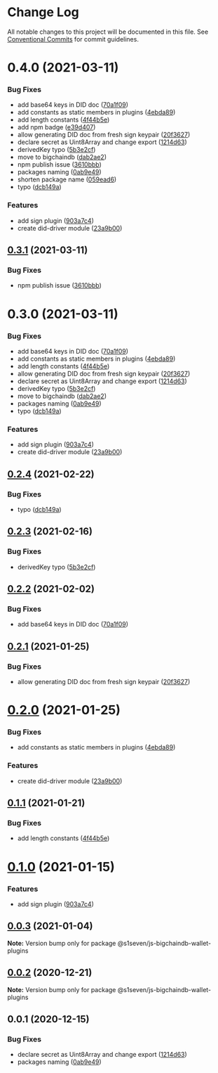 # Change Log

All notable changes to this project will be documented in this file.
See [Conventional Commits](https://conventionalcommits.org) for commit guidelines.

# 0.4.0 (2021-03-11)


### Bug Fixes

* add base64 keys in DID doc ([70a1f09](https://github.com/bigchaindb/js-bigchaindb-wallet/commit/70a1f09475b8d5c3afe4a6bef584b871e569267f))
* add constants as static members in plugins ([4ebda89](https://github.com/bigchaindb/js-bigchaindb-wallet/commit/4ebda896adff1bcd65e6e00aacfc0eb75335c4ae))
* add length constants ([4f44b5e](https://github.com/bigchaindb/js-bigchaindb-wallet/commit/4f44b5e119d2bfe0052a0d30313970c680ed7723))
* add npm badge ([e39d407](https://github.com/bigchaindb/js-bigchaindb-wallet/commit/e39d40771f6871c1f7a05bd149e9bd12b57d8bfa))
* allow generating DID doc from fresh sign keypair ([20f3627](https://github.com/bigchaindb/js-bigchaindb-wallet/commit/20f3627e3a7c4eec2f38e08f2c88b49982d744fe))
* declare secret as Uint8Array and change export ([1214d63](https://github.com/bigchaindb/js-bigchaindb-wallet/commit/1214d6358902b51255dee6a2c4c5ba68c5cda6f6))
* derivedKey typo ([5b3e2cf](https://github.com/bigchaindb/js-bigchaindb-wallet/commit/5b3e2cf5fe2368710cc0f7fb5c302144736313bc))
* move to bigchaindb ([dab2ae2](https://github.com/bigchaindb/js-bigchaindb-wallet/commit/dab2ae2f8512e9374d281b2476a1f1cbf8c2218b))
* npm publish issue ([3610bbb](https://github.com/bigchaindb/js-bigchaindb-wallet/commit/3610bbb2782aedda13ac97223bf9e63ae0cad46b))
* packages naming ([0ab9e49](https://github.com/bigchaindb/js-bigchaindb-wallet/commit/0ab9e49b31efb4cf67d81620a30095acdb21640e))
* shorten package name ([059ead6](https://github.com/bigchaindb/js-bigchaindb-wallet/commit/059ead6193d474384b569d205563a98b443e6f82))
* typo ([dcb149a](https://github.com/bigchaindb/js-bigchaindb-wallet/commit/dcb149a6607eff53f0b837429fb213a6ae0ad245))


### Features

* add sign plugin ([903a7c4](https://github.com/bigchaindb/js-bigchaindb-wallet/commit/903a7c405d1505dbaf99e797f322e03927e9f56e))
* create did-driver module ([23a9b00](https://github.com/bigchaindb/js-bigchaindb-wallet/commit/23a9b00fe1305fe97565ddf81e3338fab5d243d8))





## [0.3.1](https://github.com/bigchaindb/js-bigchaindb-wallet/compare/@bigchaindb/js-bigchaindb-wallet-plugins@0.3.0...@bigchaindb/js-bigchaindb-wallet-plugins@0.3.1) (2021-03-11)


### Bug Fixes

* npm publish issue ([3610bbb](https://github.com/bigchaindb/js-bigchaindb-wallet/commit/3610bbb2782aedda13ac97223bf9e63ae0cad46b))





# 0.3.0 (2021-03-11)


### Bug Fixes

* add base64 keys in DID doc ([70a1f09](https://github.com/bigchaindb/js-bigchaindb-wallet/commit/70a1f09475b8d5c3afe4a6bef584b871e569267f))
* add constants as static members in plugins ([4ebda89](https://github.com/bigchaindb/js-bigchaindb-wallet/commit/4ebda896adff1bcd65e6e00aacfc0eb75335c4ae))
* add length constants ([4f44b5e](https://github.com/bigchaindb/js-bigchaindb-wallet/commit/4f44b5e119d2bfe0052a0d30313970c680ed7723))
* allow generating DID doc from fresh sign keypair ([20f3627](https://github.com/bigchaindb/js-bigchaindb-wallet/commit/20f3627e3a7c4eec2f38e08f2c88b49982d744fe))
* declare secret as Uint8Array and change export ([1214d63](https://github.com/bigchaindb/js-bigchaindb-wallet/commit/1214d6358902b51255dee6a2c4c5ba68c5cda6f6))
* derivedKey typo ([5b3e2cf](https://github.com/bigchaindb/js-bigchaindb-wallet/commit/5b3e2cf5fe2368710cc0f7fb5c302144736313bc))
* move to bigchaindb ([dab2ae2](https://github.com/bigchaindb/js-bigchaindb-wallet/commit/dab2ae2f8512e9374d281b2476a1f1cbf8c2218b))
* packages naming ([0ab9e49](https://github.com/bigchaindb/js-bigchaindb-wallet/commit/0ab9e49b31efb4cf67d81620a30095acdb21640e))
* typo ([dcb149a](https://github.com/bigchaindb/js-bigchaindb-wallet/commit/dcb149a6607eff53f0b837429fb213a6ae0ad245))


### Features

* add sign plugin ([903a7c4](https://github.com/bigchaindb/js-bigchaindb-wallet/commit/903a7c405d1505dbaf99e797f322e03927e9f56e))
* create did-driver module ([23a9b00](https://github.com/bigchaindb/js-bigchaindb-wallet/commit/23a9b00fe1305fe97565ddf81e3338fab5d243d8))





## [0.2.4](https://github.com/s1seven/js-bigchaindb-wallet/compare/@s1seven/js-bigchaindb-wallet-plugins@0.2.3...@s1seven/js-bigchaindb-wallet-plugins@0.2.4) (2021-02-22)


### Bug Fixes

* typo ([dcb149a](https://github.com/s1seven/js-bigchaindb-wallet/commit/dcb149a6607eff53f0b837429fb213a6ae0ad245))





## [0.2.3](https://github.com/s1seven/js-bigchaindb-wallet/compare/@s1seven/js-bigchaindb-wallet-plugins@0.2.2...@s1seven/js-bigchaindb-wallet-plugins@0.2.3) (2021-02-16)


### Bug Fixes

* derivedKey typo ([5b3e2cf](https://github.com/s1seven/js-bigchaindb-wallet/commit/5b3e2cf5fe2368710cc0f7fb5c302144736313bc))





## [0.2.2](https://github.com/s1seven/js-bigchaindb-wallet/compare/@s1seven/js-bigchaindb-wallet-plugins@0.2.1...@s1seven/js-bigchaindb-wallet-plugins@0.2.2) (2021-02-02)


### Bug Fixes

* add base64 keys in DID doc ([70a1f09](https://github.com/s1seven/js-bigchaindb-wallet/commit/70a1f09475b8d5c3afe4a6bef584b871e569267f))





## [0.2.1](https://github.com/s1seven/js-bigchaindb-wallet/compare/@s1seven/js-bigchaindb-wallet-plugins@0.2.0...@s1seven/js-bigchaindb-wallet-plugins@0.2.1) (2021-01-25)


### Bug Fixes

* allow generating DID doc from fresh sign keypair ([20f3627](https://github.com/s1seven/js-bigchaindb-wallet/commit/20f3627e3a7c4eec2f38e08f2c88b49982d744fe))





# [0.2.0](https://github.com/s1seven/js-bigchaindb-wallet/compare/@s1seven/js-bigchaindb-wallet-plugins@0.1.1...@s1seven/js-bigchaindb-wallet-plugins@0.2.0) (2021-01-25)


### Bug Fixes

* add constants as static members in plugins ([4ebda89](https://github.com/s1seven/js-bigchaindb-wallet/commit/4ebda896adff1bcd65e6e00aacfc0eb75335c4ae))


### Features

* create did-driver module ([23a9b00](https://github.com/s1seven/js-bigchaindb-wallet/commit/23a9b00fe1305fe97565ddf81e3338fab5d243d8))





## [0.1.1](https://github.com/s1seven/js-bigchaindb-wallet/compare/@s1seven/js-bigchaindb-wallet-plugins@0.1.0...@s1seven/js-bigchaindb-wallet-plugins@0.1.1) (2021-01-21)


### Bug Fixes

* add length constants ([4f44b5e](https://github.com/s1seven/js-bigchaindb-wallet/commit/4f44b5e119d2bfe0052a0d30313970c680ed7723))





# [0.1.0](https://github.com/s1seven/js-bigchaindb-wallet/compare/@s1seven/js-bigchaindb-wallet-plugins@0.0.3...@s1seven/js-bigchaindb-wallet-plugins@0.1.0) (2021-01-15)


### Features

* add sign plugin ([903a7c4](https://github.com/s1seven/js-bigchaindb-wallet/commit/903a7c405d1505dbaf99e797f322e03927e9f56e))





## [0.0.3](https://github.com/s1seven/js-bigchaindb-wallet/compare/@s1seven/js-bigchaindb-wallet-plugins@0.0.2...@s1seven/js-bigchaindb-wallet-plugins@0.0.3) (2021-01-04)

**Note:** Version bump only for package @s1seven/js-bigchaindb-wallet-plugins





## [0.0.2](https://github.com/s1seven/js-bigchaindb-wallet/compare/@s1seven/js-bigchaindb-wallet-plugins@0.0.1...@s1seven/js-bigchaindb-wallet-plugins@0.0.2) (2020-12-21)

**Note:** Version bump only for package @s1seven/js-bigchaindb-wallet-plugins





## 0.0.1 (2020-12-15)


### Bug Fixes

* declare secret as Uint8Array and change export ([1214d63](https://github.com/s1seven/js-bigchaindb-wallet/commit/1214d6358902b51255dee6a2c4c5ba68c5cda6f6))
* packages naming ([0ab9e49](https://github.com/s1seven/js-bigchaindb-wallet/commit/0ab9e49b31efb4cf67d81620a30095acdb21640e))
